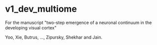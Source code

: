 # v1_dev_multiome
For the manuscript "two-step emergence of a neuronal continuum in the developing visual cortex"

Yoo, Xie, Butrus, ..., Zipursky, Shekhar and Jain.
